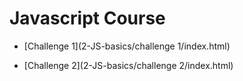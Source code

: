 # Javascript Course

* [Challenge 1](2-JS-basics/challenge 1/index.html)

* [Challenge 2](2-JS-basics/challenge 2/index.html)
